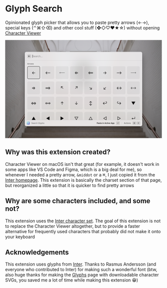 # Glyph Search

Opinionated glyph picker that allows you to paste pretty arrows (←→), special keys (⌃⌘⇧⌫) and other cool stuff (❖◇♡♥★☆) without opening [Character Viewer](https://support.apple.com/guide/mac-help/use-emoji-and-symbols-on-mac-mchlp1560/mac)

![](readme-assets/hero.png)

## Why was this extension created?

Character Viewer on macOS isn't that great (for example, it doesn't work in some apps like VS Code and Figma, which is a big deal for me), so whenever I needed a pretty arrow, `&middot` or a <kbd>⌘</kbd>, I just copied it from the [Inter homepage](https://rsms.me/inter/?ref=raycast-glyphs#charset). This extension is basically the charset section of that page, but reorganized a little so that it is quicker to find pretty arrows

## Why are some characters included, and some not?

This extension uses the [Inter character set](https://rsms.me/inter/?ref=raycast-glyphs#charset). The goal of this extension is not to replace the Character Viewer altogether, but to provide a faster alternative for frequently used characters that probably did not make it onto your keyboard

## Acknowledgements

This extension uses glyphs from [Inter](https://rsms.me/inter/?ref=raycast-glyphs). Thanks to Rasmus Andersson (and everyone who contributed to Inter) for making such a wonderful font (btw, also huge thanks for making the [Glyphs](https://github.com/rsms/inter/blob/master/docs/glyphs/index.html) page with downloadable character SVGs, you saved me a lot of time while making this extension 😁)